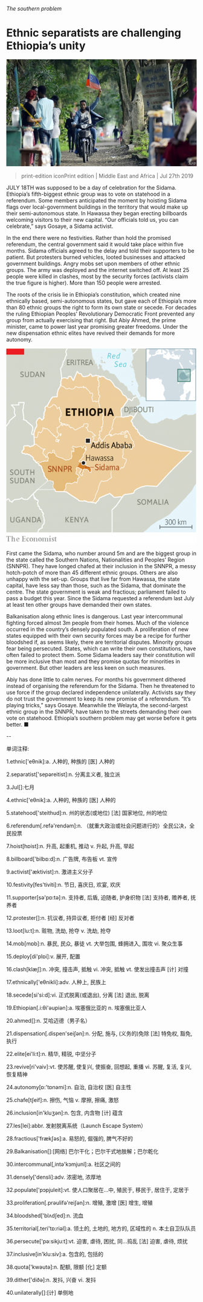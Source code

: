 ###### The southern problem

# Ethnic separatists are challenging Ethiopia’s unity 

![image](images/20190727_MAP502.jpg) 

> print-edition iconPrint edition | Middle East and Africa | Jul 27th 2019 

JULY 18TH was supposed to be a day of celebration for the Sidama. Ethiopia’s fifth-biggest ethnic group was to vote on statehood in a referendum. Some members anticipated the moment by hoisting Sidama flags over local-government buildings in the territory that would make up their semi-autonomous state. In Hawassa they began erecting billboards welcoming visitors to their new capital. “Our officials told us, you can celebrate,” says Gosaye, a Sidama activist. 

In the end there were no festivities. Rather than hold the promised referendum, the central government said it would take place within five months. Sidama officials agreed to the delay and told their supporters to be patient. But protesters burned vehicles, looted businesses and attacked government buildings. Angry mobs set upon members of other ethnic groups. The army was deployed and the internet switched off. At least 25 people were killed in clashes, most by the security forces (activists claim the true figure is higher). More than 150 people were arrested. 

The roots of the crisis lie in Ethiopia’s constitution, which created nine ethnically based, semi-autonomous states, but gave each of Ethiopia’s more than 80 ethnic groups the right to form its own state or secede. For decades the ruling Ethiopian Peoples’ Revolutionary Democratic Front prevented any group from actually exercising that right. But Abiy Ahmed, the prime minister, came to power last year promising greater freedoms. Under the new dispensation ethnic elites have revived their demands for more autonomy. 

![image](images/20190727_MAM996.png) 

First came the Sidama, who number around 5m and are the biggest group in the state called the Southern Nations, Nationalities and Peoples’ Region (SNNPR). They have longed chafed at their inclusion in the SNNPR, a messy hotch-potch of more than 45 different ethnic groups. Others are also unhappy with the set-up. Groups that live far from Hawassa, the state capital, have less say than those, such as the Sidama, that dominate the centre. The state government is weak and fractious; parliament failed to pass a budget this year. Since the Sidama requested a referendum last July at least ten other groups have demanded their own states. 

Balkanisation along ethnic lines is dangerous. Last year intercommunal fighting forced almost 3m people from their homes. Much of the violence occurred in the country’s densely populated south. A proliferation of new states equipped with their own security forces may be a recipe for further bloodshed if, as seems likely, there are territorial disputes. Minority groups fear being persecuted. States, which can write their own constitutions, have often failed to protect them. Some Sidama leaders say their constitution will be more inclusive than most and they promise quotas for minorities in government. But other leaders are less keen on such measures. 

Abiy has done little to calm nerves. For months his government dithered instead of organising the referendum for the Sidama. Then he threatened to use force if the group declared independence unilaterally. Activists say they do not trust the government to keep its new promise of a referendum. “It’s playing tricks,” says Gosaye. Meanwhile the Welayta, the second-largest ethnic group in the SNNPR, have taken to the streets demanding their own vote on statehood. Ethiopia’s southern problem may get worse before it gets better. ■ 

-- 

 单词注释:

1.ethnic['eθnik]:a. 人种的, 种族的 [医] 人种的 

2.separatist['sepәreitist]:n. 分离主义者, 独立派 

3.Jul[]:七月 

4.ethnic['eθnik]:a. 人种的, 种族的 [医] 人种的 

5.statehood['steithud]:n. 州的状态(或地位) [法] 国家地位, 州的地位 

6.referendum[.refә'rendәm]:n. （就重大政治或社会问题进行的）全民公决，全民投票 

7.hoist[hɒist]:n. 升高, 起重机, 推动 v. 升起, 升高, 举起 

8.billboard['bilbɒ:d]:n. 广告牌, 布告板 vt. 宣传 

9.activist['æktivist]:n. 激进主义分子 

10.festivity[fes'tiviti]:n. 节日, 喜庆日, 欢宴, 欢庆 

11.supporter[sә'pɒ:tә]:n. 支持者, 后盾, 迫随者, 护身织物 [法] 支持者, 赡养者, 抚养者 

12.protester[]:n. 抗议者, 持异议者, 拒付者 [经] 反对者 

13.loot[lu:t]:n. 赃物, 洗劫, 抢夺 v. 洗劫, 抢夺 

14.mob[mɒb]:n. 暴民, 民众, 暴徒 vt. 大举包围, 蜂拥进入, 围攻 vi. 聚众生事 

15.deploy[di'plɒi]:v. 展开, 配置 

16.clash[klæʃ]:n. 冲突, 撞击声, 抵触 vi. 冲突, 抵触 vt. 使发出撞击声 [计] 对撞 

17.ethnically['eθnikli]:adv. 人种上, 民族上 

18.secede[si'si:d]:vi. 正式脱离(或退出), 分离 [法] 退出, 脱离 

19.Ethiopian[.i:θi'әupiәn]:a. 埃塞俄比亚的 n. 埃塞俄比亚人 

20.ahmed[]:n. 艾哈迈德（男子名） 

21.dispensation[.dispen'seiʃәn]:n. 分配, 施与, (义务的)免除 [法] 特免权, 豁免, 执行 

22.elite[ei'li:t]:n. 精华, 精锐, 中坚分子 

23.revive[ri'vaiv]:vt. 使苏醒, 使复兴, 使振奋, 回想起, 重播 vi. 苏醒, 复活, 复兴, 恢复精神 

24.autonomy[ɒ:'tɒnәmi]:n. 自治, 自治权 [医] 自主性 

25.chafe[tʃeif]:n. 擦伤, 气恼 v. 摩擦, 擦痛, 激怒 

26.inclusion[in'kluʒәn]:n. 包含, 内含物 [计] 蕴含 

27.les[lei]:abbr. 发射脱离系统（Launch Escape System） 

28.fractious['frækʃәs]:a. 易怒的, 倔强的, 脾气不好的 

29.Balkanisation[]:[网络] 巴尔干化；巴尔干式地肢解；巴尔乾化 

30.intercommunal[,intә'kɔmjunl]:a. 社区之间的 

31.densely['densli]:adv. 浓密地, 浓厚地 

32.populate['pɔpjuleit]:vt. 使人口聚居在...中, 殖民于, 移民于, 居住于, 定居于 

33.proliferation[.prәulifә'reiʃәn]:n. 增殖, 激增 [医] 增生, 增殖 

34.bloodshed['blʌdʃed]:n. 流血 

35.territorial[.teri'tɒ:riәl]:a. 领土的, 土地的, 地方的, 区域性的 n. 本土自卫队队员 

36.persecute['pә:sikju:t]:vt. 迫害, 虐待, 困扰, 同...捣乱 [法] 迫害, 虐待, 烦扰 

37.inclusive[in'klu:siv]:a. 包含的, 包括的 

38.quota['kwәutә]:n. 配额, 限额 [化] 定额 

39.dither['diðә]:n. 发抖, 兴奋 vi. 发抖 

40.unilaterally[]:[计] 单侧地 

